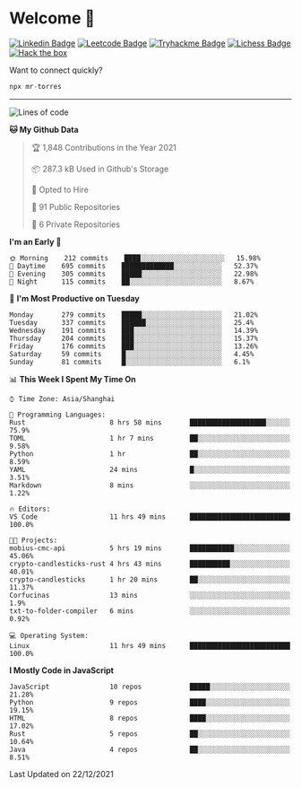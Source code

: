 # Welcome 👋

[![Linkedin Badge](https://img.shields.io/badge/-PedroTorres-blue?style=flat-square&logo=Linkedin&logoColor=white&link=https://www.linkedin.com/in/PedroTorres/)](https://www.linkedin.com/in/pedro-torres-cruz/)
[![Leetcode Badge](https://img.shields.io/badge/profile-leetcode-green)](https://leetcode.com/corfucinas/)
[![Tryhackme Badge](https://img.shields.io/badge/profile-tryhackme-blue)](https://tryhackme.com/p/Corfucinas/)
[![Lichess Badge](https://img.shields.io/badge/challenge_me-lichess-yellow)](https://lichess.org/@/Corfucinas)
[![Hack the box](https://img.shields.io/badge/hack_the_box-profile-red)](https://www.hackthebox.eu/profile/375826)

Want to connect quickly?

```javascript
npx mr-torres
```

---

<!--START_SECTION:waka-->
![Lines of code](https://img.shields.io/badge/From%20Hello%20World%20I%27ve%20Written-1.6%20million%20lines%20of%20code-blue)

**🐱 My Github Data** 

> 🏆 1,848 Contributions in the Year 2021
 > 
> 📦 287.3 kB Used in Github's Storage 
 > 
> 💼 Opted to Hire
 > 
> 📜 91 Public Repositories 
 > 
> 🔑 6 Private Repositories  
 > 
**I'm an Early 🐤** 

```text
🌞 Morning    212 commits    ████░░░░░░░░░░░░░░░░░░░░░   15.98% 
🌆 Daytime    695 commits    █████████████░░░░░░░░░░░░   52.37% 
🌃 Evening    305 commits    █████░░░░░░░░░░░░░░░░░░░░   22.98% 
🌙 Night      115 commits    ██░░░░░░░░░░░░░░░░░░░░░░░   8.67%

```
📅 **I'm Most Productive on Tuesday** 

```text
Monday       279 commits    █████░░░░░░░░░░░░░░░░░░░░   21.02% 
Tuesday      337 commits    ██████░░░░░░░░░░░░░░░░░░░   25.4% 
Wednesday    191 commits    ███░░░░░░░░░░░░░░░░░░░░░░   14.39% 
Thursday     204 commits    ███░░░░░░░░░░░░░░░░░░░░░░   15.37% 
Friday       176 commits    ███░░░░░░░░░░░░░░░░░░░░░░   13.26% 
Saturday     59 commits     █░░░░░░░░░░░░░░░░░░░░░░░░   4.45% 
Sunday       81 commits     █░░░░░░░░░░░░░░░░░░░░░░░░   6.1%

```


📊 **This Week I Spent My Time On** 

```text
⌚︎ Time Zone: Asia/Shanghai

💬 Programming Languages: 
Rust                     8 hrs 58 mins       ███████████████████░░░░░░   75.9% 
TOML                     1 hr 7 mins         ██░░░░░░░░░░░░░░░░░░░░░░░   9.58% 
Python                   1 hr                ██░░░░░░░░░░░░░░░░░░░░░░░   8.59% 
YAML                     24 mins             █░░░░░░░░░░░░░░░░░░░░░░░░   3.51% 
Markdown                 8 mins              ░░░░░░░░░░░░░░░░░░░░░░░░░   1.22%

🔥 Editors: 
VS Code                  11 hrs 49 mins      █████████████████████████   100.0%

🐱‍💻 Projects: 
mobius-cmc-api           5 hrs 19 mins       ███████████░░░░░░░░░░░░░░   45.06% 
crypto-candlesticks-rust 4 hrs 43 mins       ██████████░░░░░░░░░░░░░░░   40.01% 
crypto-candlesticks      1 hr 20 mins        ██░░░░░░░░░░░░░░░░░░░░░░░   11.37% 
Corfucinas               13 mins             ░░░░░░░░░░░░░░░░░░░░░░░░░   1.9% 
txt-to-folder-compiler   6 mins              ░░░░░░░░░░░░░░░░░░░░░░░░░   0.92%

💻 Operating System: 
Linux                    11 hrs 49 mins      █████████████████████████   100.0%

```

**I Mostly Code in JavaScript** 

```text
JavaScript               10 repos            █████░░░░░░░░░░░░░░░░░░░░   21.28% 
Python                   9 repos             ████░░░░░░░░░░░░░░░░░░░░░   19.15% 
HTML                     8 repos             ████░░░░░░░░░░░░░░░░░░░░░   17.02% 
Rust                     5 repos             ██░░░░░░░░░░░░░░░░░░░░░░░   10.64% 
Java                     4 repos             ██░░░░░░░░░░░░░░░░░░░░░░░   8.51%

```



 Last Updated on 22/12/2021
<!--END_SECTION:waka-->
